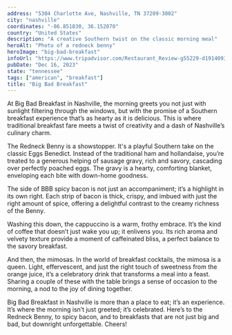```yaml
---
address: "5304 Charlotte Ave, Nashville, TN 37209-3002"
city: "nashville"
coordinates: "-86.851830, 36.152070"
country: "United States"
description: "A creative Southern twist on the classic morning meal"
heroAlt: "Photo of a redneck benny"
heroImage: "big-bad-breakfast"
infoUrl: "https://www.tripadvisor.com/Restaurant_Review-g55229-d19140936-Reviews-Big_Bad_Breakfast-Nashville_Davidson_County_Tennessee.html"
pubDate: "Dec 16, 2023"
state: "tennessee"
tags: ["american", "breakfast"]
title: "Big Bad Breakfast"
---
```


At Big Bad Breakfast in Nashville, the morning greets you not just with sunlight filtering through the windows, but with the promise of a Southern breakfast experience that’s as hearty as it is delicious. This is where traditional breakfast fare meets a twist of creativity and a dash of Nashville’s culinary charm.

The Redneck Benny is a showstopper. It's a playful Southern take on the classic Eggs Benedict. Instead of the traditional ham and hollandaise, you’re treated to a generous helping of sausage gravy, rich and savory, cascading over perfectly poached eggs. The gravy is a hearty, comforting blanket, enveloping each bite with down-home goodness.

The side of BBB spicy bacon is not just an accompaniment; it’s a highlight in its own right. Each strip of bacon is thick, crispy, and imbued with just the right amount of spice, offering a delightful contrast to the creamy richness of the Benny.

Washing this down, the cappuccino is a warm, frothy embrace. It’s the kind of coffee that doesn’t just wake you up; it enlivens you. Its rich aroma and velvety texture provide a moment of caffeinated bliss, a perfect balance to the savory breakfast.

And then, the mimosas. In the world of breakfast cocktails, the mimosa is a queen. Light, effervescent, and just the right touch of sweetness from the orange juice, it’s a celebratory drink that transforms a meal into a feast. Sharing a couple of these with the table brings a sense of occasion to the morning, a nod to the joy of dining together.

Big Bad Breakfast in Nashville is more than a place to eat; it’s an experience. It’s where the morning isn’t just greeted; it’s celebrated. Here’s to the Redneck Benny, to spicy bacon, and to breakfasts that are not just big and bad, but downright unforgettable. Cheers!
